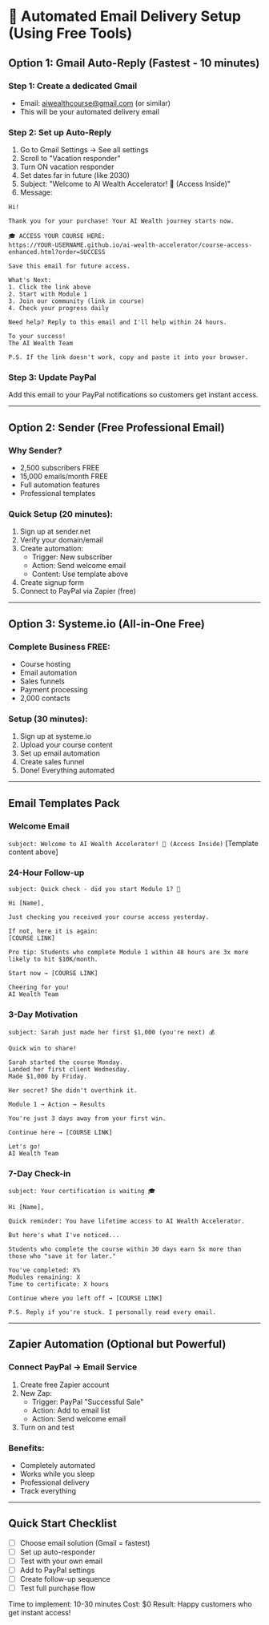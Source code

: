 # 🚀 Automated Email Delivery Setup (Using Free Tools)

## Option 1: Gmail Auto-Reply (Fastest - 10 minutes)

### Step 1: Create a dedicated Gmail
- Email: aiwealthcourse@gmail.com (or similar)
- This will be your automated delivery email

### Step 2: Set up Auto-Reply
1. Go to Gmail Settings → See all settings
2. Scroll to "Vacation responder"
3. Turn ON vacation responder
4. Set dates far in future (like 2030)
5. Subject: "Welcome to AI Wealth Accelerator! 🚀 (Access Inside)"
6. Message:
```
Hi!

Thank you for your purchase! Your AI Wealth journey starts now.

🎓 ACCESS YOUR COURSE HERE:
https://YOUR-USERNAME.github.io/ai-wealth-accelerator/course-access-enhanced.html?order=SUCCESS

Save this email for future access.

What's Next:
1. Click the link above
2. Start with Module 1
3. Join our community (link in course)
4. Check your progress daily

Need help? Reply to this email and I'll help within 24 hours.

To your success!
The AI Wealth Team

P.S. If the link doesn't work, copy and paste it into your browser.
```

### Step 3: Update PayPal
Add this email to your PayPal notifications so customers get instant access.

---

## Option 2: Sender (Free Professional Email)

### Why Sender?
- 2,500 subscribers FREE
- 15,000 emails/month FREE
- Full automation features
- Professional templates

### Quick Setup (20 minutes):
1. Sign up at sender.net
2. Verify your domain/email
3. Create automation:
   - Trigger: New subscriber
   - Action: Send welcome email
   - Content: Use template above
4. Create signup form
5. Connect to PayPal via Zapier (free)

---

## Option 3: Systeme.io (All-in-One Free)

### Complete Business FREE:
- Course hosting
- Email automation
- Sales funnels
- Payment processing
- 2,000 contacts

### Setup (30 minutes):
1. Sign up at systeme.io
2. Upload your course content
3. Set up email automation
4. Create sales funnel
5. Done! Everything automated

---

## Email Templates Pack

### Welcome Email
```subject: Welcome to AI Wealth Accelerator! 🚀 (Access Inside)```
[Template content above]

### 24-Hour Follow-up
```subject: Quick check - did you start Module 1? 🎯```
```
Hi [Name],

Just checking you received your course access yesterday.

If not, here it is again:
[COURSE LINK]

Pro tip: Students who complete Module 1 within 48 hours are 3x more likely to hit $10K/month.

Start now → [COURSE LINK]

Cheering for you!
AI Wealth Team
```

### 3-Day Motivation
```subject: Sarah just made her first $1,000 (you're next) 💰```
```
Quick win to share!

Sarah started the course Monday.
Landed her first client Wednesday.
Made $1,000 by Friday.

Her secret? She didn't overthink it.

Module 1 → Action → Results

You're just 3 days away from your first win.

Continue here → [COURSE LINK]

Let's go!
AI Wealth Team
```

### 7-Day Check-in
```subject: Your certification is waiting 🎓```
```
Hi [Name],

Quick reminder: You have lifetime access to AI Wealth Accelerator.

But here's what I've noticed...

Students who complete the course within 30 days earn 5x more than those who "save it for later."

You've completed: X%
Modules remaining: X
Time to certificate: X hours

Continue where you left off → [COURSE LINK]

P.S. Reply if you're stuck. I personally read every email.
```

---

## Zapier Automation (Optional but Powerful)

### Connect PayPal → Email Service
1. Create free Zapier account
2. New Zap:
   - Trigger: PayPal "Successful Sale"
   - Action: Add to email list
   - Action: Send welcome email
3. Turn on and test

### Benefits:
- Completely automated
- Works while you sleep
- Professional delivery
- Track everything

---

## Quick Start Checklist

- [ ] Choose email solution (Gmail = fastest)
- [ ] Set up auto-responder
- [ ] Test with your own email
- [ ] Add to PayPal settings
- [ ] Create follow-up sequence
- [ ] Test full purchase flow

Time to implement: 10-30 minutes
Cost: $0
Result: Happy customers who get instant access!